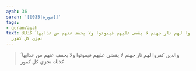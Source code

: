 ```yaml
---
ayah: 36
surah: '[[035|سورة]]'
tags:
- quran/ayah
text: والذين كفروا لهم نار جهنم لا يقضى عليهم فيموتوا ولا يخفف عنهم من عذابها ۚ كذلك
  نجزي كل كفور
---
```

> والذين كفروا لهم نار جهنم لا يقضى عليهم فيموتوا ولا يخفف عنهم من عذابها ۚ كذلك نجزي كل كفور
